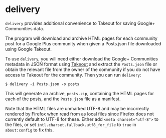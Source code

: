 # delivery

`delivery` provides additional convenience to Takeout for saving Google+ Communities data.

The program will download and archive HTML pages for each community post for a Google Plus community when given a Posts.json file downloaded using Google Takeout.

To use `delivery`, you will need either download the Google+ Communities metadata in JSON format using [Takeout](https://takeout.google.com/settings/takeout) and extract the `Posts.json` file or obtain the relevant file from the owner of the community if you do not have access to Takeout for the community. Then you can run `delivery`:

```
$ delivery -i Posts.json -o posts
```

This will generate an archive, `posts.zip`, containing the HTML pages for each of the posts, and the `Posts.json` file as a manifest.

Note that the HTML files are unmarked UTF-8 and may be incorrectly rendered by Firefox when read from as local files since Firefox does not currently default to UTF-8 for these. Either add `<meta charset="utf-8">` to the files, or set `intl.charset.fallback.utf8_for_file` to `true` in `about:config` to fix this.